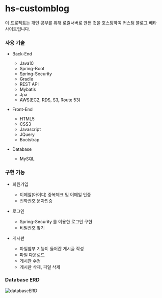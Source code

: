 # hs-customblog

이 프로젝트는 개인 공부를 위해 로컬서버로 만든 것을 호스팅하여
커스텀 블로그 베타 사이트입니다.

### 사용 기술

  * Back-End
    - Java10
    - Spring-Boot
    - Spring-Security
    - Gradle
    - REST API
    - Mybatis
    - Jpa
    - AWS(EC2, RDS, S3, Route 53)

  * Front-End
    - HTML5
    - CSS3
    - Javascript
    - JQuery
    - Bootstrap
    
  * Database
    - MySQL
 
### 구현 기능

  * 회원가입 
    - 이메일(아이디) 중복체크 및 이메일 인증
    - 전화번호 문자인증
    
  * 로그인
    - Spring-Security 를 이용한 로그인 구현
    - 비밀번호 찾기
    
  * 게시판
    - 파일첨부 기능이 들어간 게시글 작성
    - 파일 다운로드
    - 게시판 수정
    - 게시판 삭제, 파일 삭제
    
### Database ERD

![databaseERD](https://user-images.githubusercontent.com/44282306/94099500-0c051380-fe66-11ea-94c4-b660ed2693a3.png)
    
    
    
    
    
    
    
    
    
    
    
    
    
    
    
